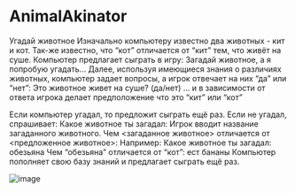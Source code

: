 # AnimalAkinator
Угадай животное
Изначально компьютеру известно два животных - кит и кот. Так-же известно, что “кот” отличается от “кит” тем, что живёт на суше.
Компьютер предлагает сыграть в игру:
Загадай животное, а я попробую угадать...
Далее, используя имеющиеся знания о различиях животных, компьютер задает вопросы, а игрок отвечает на них “да” или “нет”:
Это животное живет на суше? (да/нет)
… и в зависимости от ответа игрока делает предположение что это “кит” или “кот”

Если компьютер угадал, то предложит сыграть ещё раз. Если не угадал, спрашивает:
Какое животное ты загадал:
Игрок вводит название загаданного животного.
Чем <загаданное животное> отличается от <предложенное животное>:
Например:
Какое животное ты загадал: обезьяна
Чем “обезьяна” отличается от “кот”: ест бананы
Компьютер пополняет свою базу знаний и предлагает сыграть ещё раз.

![image](https://user-images.githubusercontent.com/63065312/170047078-77045077-198e-4810-a679-2879b38ca72c.png)
